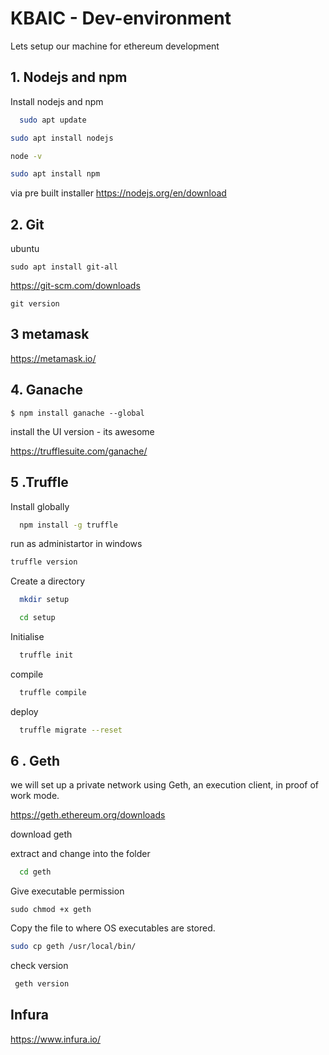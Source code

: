 
# KBAIC - Dev-environment

Lets setup our machine for ethereum development

## 1. Nodejs and npm

Install nodejs and npm

```bash
  sudo apt update
```
 ```bash
 sudo apt install nodejs
```   
 ```bash
 node -v
```   
 ```bash
sudo apt install npm
```   
via pre built installer https://nodejs.org/en/download

## 2. Git
ubuntu
```
sudo apt install git-all
```
https://git-scm.com/downloads
```
git version
```
## 3 metamask
https://metamask.io/

## 4. Ganache
```
$ npm install ganache --global
```
install the UI version - its awesome

https://trufflesuite.com/ganache/

## 5 .Truffle

Install globally

```bash
  npm install -g truffle

```
run as administartor in windows
```bash
truffle version

```

Create a directory
```bash
  mkdir setup
```
```bash
  cd setup
```

Initialise 

```bash
  truffle init
```

compile

```bash
  truffle compile
```
deploy

```bash
  truffle migrate --reset
```

## 6 . Geth
we will set up a private network using Geth, an execution client, in proof of work mode.

https://geth.ethereum.org/downloads

download geth 

extract and change into the folder

```bash
  cd geth 
```
Give executable permission
```
sudo chmod +x geth
```
Copy the file to where OS executables are stored.

```bash
sudo cp geth /usr/local/bin/
```
check version
```bash
 geth version
```
## Infura
https://www.infura.io/
